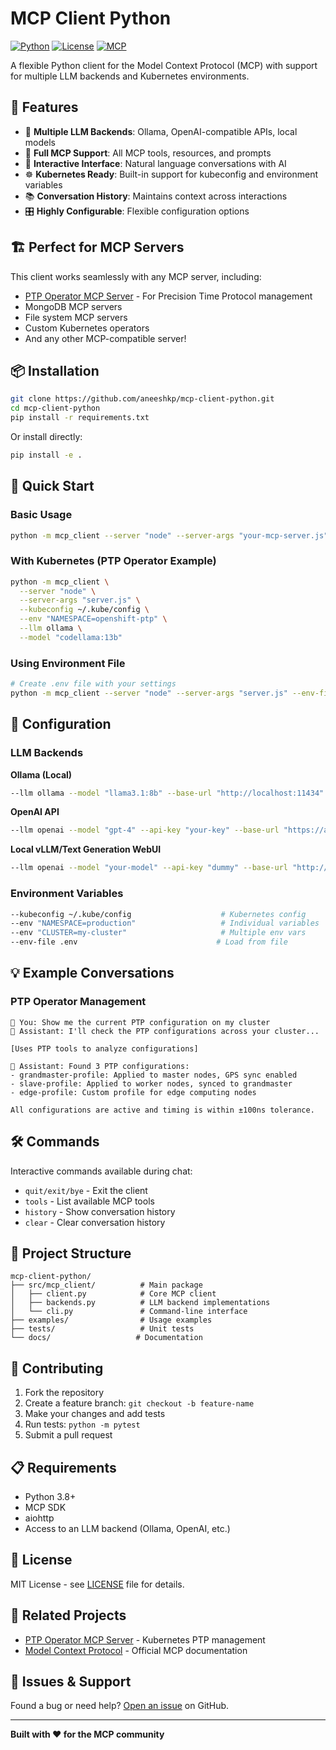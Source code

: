 # MCP Client Python

[![Python](https://img.shields.io/badge/python-3.8+-blue.svg)](https://python.org)
[![License](https://img.shields.io/badge/license-MIT-green.svg)](LICENSE)
[![MCP](https://img.shields.io/badge/protocol-MCP-orange.svg)](https://modelcontextprotocol.io)

A flexible Python client for the Model Context Protocol (MCP) with support for multiple LLM backends and Kubernetes environments.

## 🚀 Features

- 🤖 **Multiple LLM Backends**: Ollama, OpenAI-compatible APIs, local models
- 🔧 **Full MCP Support**: All MCP tools, resources, and prompts
- 💬 **Interactive Interface**: Natural language conversations with AI
- ☸️ **Kubernetes Ready**: Built-in support for kubeconfig and environment variables
- 📚 **Conversation History**: Maintains context across interactions
- 🎛️ **Highly Configurable**: Flexible configuration options

## 🏗️ Perfect for MCP Servers

This client works seamlessly with any MCP server, including:
- [PTP Operator MCP Server](https://github.com/aneeshkp/ptp-operator-mcp-server) - For Precision Time Protocol management
- MongoDB MCP servers
- File system MCP servers
- Custom Kubernetes operators
- And any other MCP-compatible server!

## 📦 Installation

```bash
git clone https://github.com/aneeshkp/mcp-client-python.git
cd mcp-client-python
pip install -r requirements.txt
```

Or install directly:
```bash
pip install -e .
```

## 🚀 Quick Start

### Basic Usage
```bash
python -m mcp_client --server "node" --server-args "your-mcp-server.js" --llm ollama --model "llama3.1:8b"
```

### With Kubernetes (PTP Operator Example)
```bash
python -m mcp_client \
  --server "node" \
  --server-args "server.js" \
  --kubeconfig ~/.kube/config \
  --env "NAMESPACE=openshift-ptp" \
  --llm ollama \
  --model "codellama:13b"
```

### Using Environment File
```bash
# Create .env file with your settings
python -m mcp_client --server "node" --server-args "server.js" --env-file .env --llm ollama
```

## 🔧 Configuration

### LLM Backends

**Ollama (Local)**
```bash
--llm ollama --model "llama3.1:8b" --base-url "http://localhost:11434"
```

**OpenAI API**
```bash
--llm openai --model "gpt-4" --api-key "your-key" --base-url "https://api.openai.com"
```

**Local vLLM/Text Generation WebUI**
```bash
--llm openai --model "your-model" --api-key "dummy" --base-url "http://localhost:8000"
```

### Environment Variables

```bash
--kubeconfig ~/.kube/config                    # Kubernetes config
--env "NAMESPACE=production"                   # Individual variables
--env "CLUSTER=my-cluster"                     # Multiple env vars
--env-file .env                               # Load from file
```

## 💡 Example Conversations

### PTP Operator Management
```
🚀 You: Show me the current PTP configuration on my cluster
🤖 Assistant: I'll check the PTP configurations across your cluster...

[Uses PTP tools to analyze configurations]

🤖 Assistant: Found 3 PTP configurations:
- grandmaster-profile: Applied to master nodes, GPS sync enabled
- slave-profile: Applied to worker nodes, synced to grandmaster
- edge-profile: Custom profile for edge computing nodes

All configurations are active and timing is within ±100ns tolerance.
```

## 🛠️ Commands

Interactive commands available during chat:
- `quit/exit/bye` - Exit the client  
- `tools` - List available MCP tools
- `history` - Show conversation history
- `clear` - Clear conversation history

## 📁 Project Structure

```
mcp-client-python/
├── src/mcp_client/          # Main package
│   ├── client.py            # Core MCP client
│   ├── backends.py          # LLM backend implementations  
│   └── cli.py               # Command-line interface
├── examples/                # Usage examples
├── tests/                   # Unit tests
└── docs/                   # Documentation
```

## 🤝 Contributing

1. Fork the repository
2. Create a feature branch: `git checkout -b feature-name`
3. Make your changes and add tests
4. Run tests: `python -m pytest`
5. Submit a pull request

## 📋 Requirements

- Python 3.8+
- MCP SDK
- aiohttp
- Access to an LLM backend (Ollama, OpenAI, etc.)

## 📄 License

MIT License - see [LICENSE](LICENSE) file for details.

## 🔗 Related Projects

- [PTP Operator MCP Server](https://github.com/aneeshkp/ptp-operator-mcp-server) - Kubernetes PTP management
- [Model Context Protocol](https://modelcontextprotocol.io) - Official MCP documentation

## 🐛 Issues & Support

Found a bug or need help? [Open an issue](https://github.com/aneeshkp/mcp-client-python/issues) on GitHub.

---

**Built with ❤️ for the MCP community**
